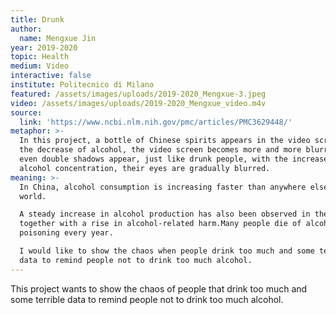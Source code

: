 ```yaml
---
title: Drunk
author:
  name: Mengxue Jin
year: 2019-2020
topic: Health
medium: Video
interactive: false
institute: Politecnico di Milano
featured: /assets/images/uploads/2019-2020_Mengxue-3.jpeg
video: /assets/images/uploads/2019-2020_Mengxue_video.m4v
source:
  link: 'https://www.ncbi.nlm.nih.gov/pmc/articles/PMC3629448/'
metaphor: >-
  In this project, a bottle of Chinese spirits appears in the video screen. With
  the decrease of alcohol, the video screen becomes more and more blurred, and
  even double shadows appear, just like drunk people, with the increase of body
  alcohol concentration, their eyes are gradually blurred.
meaning: >-
  In China, alcohol consumption is increasing faster than anywhere else in the
  world. 

  A steady increase in alcohol production has also been observed in the country,
  together with a rise in alcohol-related harm.Many people die of alcohol
  poisoning every year.

  I would like to show the chaos when people drink too much and some terrible
  data to remind people not to drink too much alcohol.
---
```

This project wants to show the chaos of people that drink too much and some terrible data to remind people not to drink too much alcohol.